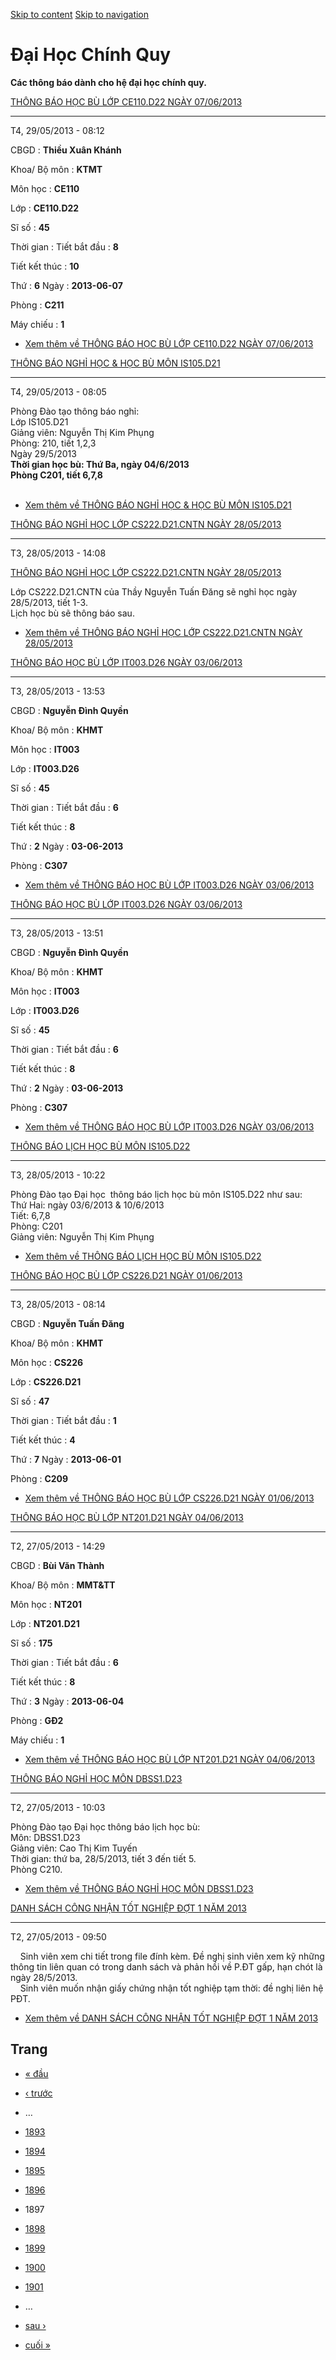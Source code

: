 [Skip to content](https://daa.uit.edu.vn/thongbaochinhquy?page=1896#main)
 [Skip to navigation](https://daa.uit.edu.vn/thongbaochinhquy?page=1896#main-nav)

Đại Học Chính Quy
=================

**Các thông báo dành cho hệ đại học chính quy.**

[THÔNG BÁO HỌC BÙ LỚP CE110.D22 NGÀY 07/06/2013](https://daa.uit.edu.vn/thongbao/thong-bao-hoc-bu-lop-ce110d22-ngay-07062013)

------------------------------------------------------------------------------------------------------------------------------

T4, 29/05/2013 - 08:12

CBGD : **Thiều Xuân Khánh**

Khoa/ Bộ môn : **KTMT**

Môn học : **CE110**

Lớp : **CE110.D22**

Sĩ số : **45**

Thời gian : Tiết bắt đầu : **8**

Tiết kết thúc : **10**

Thứ : **6** Ngày : **2013-06-07**

Phòng : **C211**

Máy chiếu : **1**

*   [Xem thêm về THÔNG BÁO HỌC BÙ LỚP CE110.D22 NGÀY 07/06/2013](https://daa.uit.edu.vn/thongbao/thong-bao-hoc-bu-lop-ce110d22-ngay-07062013 "THÔNG BÁO HỌC BÙ LỚP CE110.D22 NGÀY 07/06/2013")
    

[THÔNG BÁO NGHỈ HỌC & HỌC BÙ MÔN IS105.D21](https://daa.uit.edu.vn/thongbao/thong-bao-nghi-hoc-hoc-bu-mon-is105d21)

--------------------------------------------------------------------------------------------------------------------

T4, 29/05/2013 - 08:05

Phòng Đào tạo thông báo nghỉ:  
Lớp IS105.D21  
Giảng viên: Nguyễn Thị Kim Phụng  
Phòng: 210, tiết 1,2,3  
Ngày 29/5/2013  
**Thời gian học bù: Thứ Ba, ngày 04/6/2013**  
**Phòng C201, tiết 6,7,8**  
 

*   [Xem thêm về THÔNG BÁO NGHỈ HỌC & HỌC BÙ MÔN IS105.D21](https://daa.uit.edu.vn/thongbao/thong-bao-nghi-hoc-hoc-bu-mon-is105d21 "THÔNG BÁO NGHỈ HỌC & HỌC BÙ MÔN IS105.D21")
    

[THÔNG BÁO NGHỈ HỌC LỚP CS222.D21.CNTN NGÀY 28/05/2013](https://daa.uit.edu.vn/thongbao/thong-bao-nghi-hoc-lop-cs222d21cntn-ngay-28052013)

-------------------------------------------------------------------------------------------------------------------------------------------

T3, 28/05/2013 - 14:08

[THÔNG BÁO NGHỈ HỌC LỚP CS222.D21.CNTN NGÀY 28/05/2013](http://daa.uit.edu.vn/node/320)

Lớp CS222.D21.CNTN của Thầy Nguyễn Tuấn Đăng sẽ nghỉ học ngày 28/5/2013, tiết 1-3.  
Lịch học bù sẽ thông báo sau.

*   [Xem thêm về THÔNG BÁO NGHỈ HỌC LỚP CS222.D21.CNTN NGÀY 28/05/2013](https://daa.uit.edu.vn/thongbao/thong-bao-nghi-hoc-lop-cs222d21cntn-ngay-28052013 "THÔNG BÁO NGHỈ HỌC LỚP CS222.D21.CNTN NGÀY 28/05/2013")
    

[THÔNG BÁO HỌC BÙ LỚP IT003.D26 NGÀY 03/06/2013](https://daa.uit.edu.vn/thongbao/thong-bao-hoc-bu-lop-it003d26-ngay-03062013-0)

--------------------------------------------------------------------------------------------------------------------------------

T3, 28/05/2013 - 13:53

CBGD : **Nguyễn Đình Quyền**

Khoa/ Bộ môn : **KHMT**

Môn học : **IT003**

Lớp : **IT003.D26**

Sĩ số : **45**

Thời gian : Tiết bắt đầu : **6**

Tiết kết thúc : **8**

Thứ : **2** Ngày : **03-06-2013**

Phòng : **C307**

*   [Xem thêm về THÔNG BÁO HỌC BÙ LỚP IT003.D26 NGÀY 03/06/2013](https://daa.uit.edu.vn/thongbao/thong-bao-hoc-bu-lop-it003d26-ngay-03062013-0 "THÔNG BÁO HỌC BÙ LỚP IT003.D26 NGÀY 03/06/2013")
    

[THÔNG BÁO HỌC BÙ LỚP IT003.D26 NGÀY 03/06/2013](https://daa.uit.edu.vn/thongbao/thong-bao-hoc-bu-lop-it003d26-ngay-03062013)

------------------------------------------------------------------------------------------------------------------------------

T3, 28/05/2013 - 13:51

CBGD : **Nguyễn Đình Quyền**

Khoa/ Bộ môn : **KHMT**

Môn học : **IT003**

Lớp : **IT003.D26**

Sĩ số : **45**

Thời gian : Tiết bắt đầu : **6**

Tiết kết thúc : **8**

Thứ : **2** Ngày : **03-06-2013**

Phòng : **C307**

*   [Xem thêm về THÔNG BÁO HỌC BÙ LỚP IT003.D26 NGÀY 03/06/2013](https://daa.uit.edu.vn/thongbao/thong-bao-hoc-bu-lop-it003d26-ngay-03062013 "THÔNG BÁO HỌC BÙ LỚP IT003.D26 NGÀY 03/06/2013")
    

[THÔNG BÁO LỊCH HỌC BÙ MÔN IS105.D22](https://daa.uit.edu.vn/thongbao/thong-bao-lich-hoc-bu-mon-is105d22)

----------------------------------------------------------------------------------------------------------

T3, 28/05/2013 - 10:22

Phòng Đào tạo Đại học  thông báo lịch học bù môn IS105.D22 như sau:  
Thứ Hai: ngày 03/6/2013 & 10/6/2013  
Tiết: 6,7,8  
Phòng: C201  
Giảng viên: Nguyễn Thị Kim Phụng

*   [Xem thêm về THÔNG BÁO LỊCH HỌC BÙ MÔN IS105.D22](https://daa.uit.edu.vn/thongbao/thong-bao-lich-hoc-bu-mon-is105d22 "THÔNG BÁO LỊCH HỌC BÙ MÔN IS105.D22")
    

[THÔNG BÁO HỌC BÙ LỚP CS226.D21 NGÀY 01/06/2013](https://daa.uit.edu.vn/thongbao/thong-bao-hoc-bu-lop-cs226d21-ngay-01062013-0)

--------------------------------------------------------------------------------------------------------------------------------

T3, 28/05/2013 - 08:14

CBGD : **Nguyễn Tuấn Đăng**

Khoa/ Bộ môn : **KHMT**

Môn học : **CS226**

Lớp : **CS226.D21**

Sĩ số : **47**

Thời gian : Tiết bắt đầu : **1**

Tiết kết thúc : **4**

Thứ : **7** Ngày : **2013-06-01**

Phòng : **C209**

*   [Xem thêm về THÔNG BÁO HỌC BÙ LỚP CS226.D21 NGÀY 01/06/2013](https://daa.uit.edu.vn/thongbao/thong-bao-hoc-bu-lop-cs226d21-ngay-01062013-0 "THÔNG BÁO HỌC BÙ LỚP CS226.D21 NGÀY 01/06/2013")
    

[THÔNG BÁO HỌC BÙ LỚP NT201.D21 NGÀY 04/06/2013](https://daa.uit.edu.vn/thongbao/thong-bao-hoc-bu-lop-nt201d21-ngay-04062013)

------------------------------------------------------------------------------------------------------------------------------

T2, 27/05/2013 - 14:29

CBGD : **Bùi Văn Thành**

Khoa/ Bộ môn : **MMT&TT**

Môn học : **NT201**

Lớp : **NT201.D21**

Sĩ số : **175**

Thời gian : Tiết bắt đầu : **6**

Tiết kết thúc : **8**

Thứ : **3** Ngày : **2013-06-04**

Phòng : **GĐ2**

Máy chiếu : **1**

*   [Xem thêm về THÔNG BÁO HỌC BÙ LỚP NT201.D21 NGÀY 04/06/2013](https://daa.uit.edu.vn/thongbao/thong-bao-hoc-bu-lop-nt201d21-ngay-04062013 "THÔNG BÁO HỌC BÙ LỚP NT201.D21 NGÀY 04/06/2013")
    

[THÔNG BÁO NGHỈ HỌC MÔN DBSS1.D23](https://daa.uit.edu.vn/thongbao/thong-bao-nghi-hoc-mon-dbss1d23)

----------------------------------------------------------------------------------------------------

T2, 27/05/2013 - 10:03

Phòng Đào tạo Đại học thông báo lịch học bù:  
Môn: DBSS1.D23  
Giảng viên: Cao Thị Kim Tuyến  
Thời gian: thứ ba, 28/5/2013, tiết 3 đến tiết 5.  
Phòng C210.

*   [Xem thêm về THÔNG BÁO NGHỈ HỌC MÔN DBSS1.D23](https://daa.uit.edu.vn/thongbao/thong-bao-nghi-hoc-mon-dbss1d23 "THÔNG BÁO NGHỈ HỌC MÔN DBSS1.D23")
    

[DANH SÁCH CÔNG NHẬN TỐT NGHIỆP ĐỢT 1 NĂM 2013](https://daa.uit.edu.vn/thongbao/danh-sach-cong-nhan-tot-nghiep-dot-1-nam-2013)

-------------------------------------------------------------------------------------------------------------------------------

T2, 27/05/2013 - 09:50

    Sinh viên xem chi tiết trong file đính kèm. Đề nghị sinh viên xem kỹ những thông tin liên quan có trong danh sách và phản hồi về P.ĐT gấp, hạn chót là ngày 28/5/2013.  
    Sinh viên muốn nhận giấy chứng nhận tốt nghiệp tạm thời: đề nghị liên hệ PĐT.

*   [Xem thêm về DANH SÁCH CÔNG NHẬN TỐT NGHIỆP ĐỢT 1 NĂM 2013](https://daa.uit.edu.vn/thongbao/danh-sach-cong-nhan-tot-nghiep-dot-1-nam-2013 "DANH SÁCH CÔNG NHẬN TỐT NGHIỆP ĐỢT 1 NĂM 2013")
    

Trang
-----

*   [« đầu](https://daa.uit.edu.vn/thongbaochinhquy "Đến trang đầu tiên")
    
*   [‹ trước](https://daa.uit.edu.vn/thongbaochinhquy?page=1895 "Đến trang kế trước")
    
*   …
*   [1893](https://daa.uit.edu.vn/thongbaochinhquy?page=1892 "Đến trang 1893")
    
*   [1894](https://daa.uit.edu.vn/thongbaochinhquy?page=1893 "Đến trang 1894")
    
*   [1895](https://daa.uit.edu.vn/thongbaochinhquy?page=1894 "Đến trang 1895")
    
*   [1896](https://daa.uit.edu.vn/thongbaochinhquy?page=1895 "Đến trang 1896")
    
*   1897
*   [1898](https://daa.uit.edu.vn/thongbaochinhquy?page=1897 "Đến trang 1898")
    
*   [1899](https://daa.uit.edu.vn/thongbaochinhquy?page=1898 "Đến trang 1899")
    
*   [1900](https://daa.uit.edu.vn/thongbaochinhquy?page=1899 "Đến trang 1900")
    
*   [1901](https://daa.uit.edu.vn/thongbaochinhquy?page=1900 "Đến trang 1901")
    
*   …
*   [sau ›](https://daa.uit.edu.vn/thongbaochinhquy?page=1897 "Đến trang kế sau")
    
*   [cuối »](https://daa.uit.edu.vn/thongbaochinhquy?page=1923 "Đến trang cuối cùng")